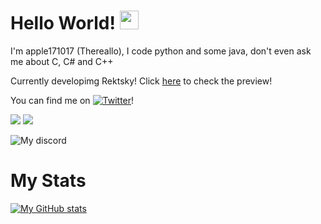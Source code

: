 # Hello World! <img src="https://raw.githubusercontent.com/MartinHeinz/MartinHeinz/master/wave.gif" width="30px">
I'm apple171017 (Thereallo), I code python and some java, don't even ask me about C, C# and C++

Currently developimg Rektsky! Click [here](https://www.youtube.com/watch?v=IMAbzHamR6M) to check the preview!

<!-- Actual text -->

You can find me on [![Twitter][1.2]][1]!

![](https://img.shields.io/badge/Languages-Python-blue) ![](https://img.shields.io/badge/Languages-Java-orange) 
<!-- Icons -->

[1.2]: http://i.imgur.com/wWzX9uB.png (twitter icon without padding)
[2.2]: https://raw.githubusercontent.com/MartinHeinz/MartinHeinz/master/linkedin-3-16.png (LinkedIn icon without padding)

<!-- Links to your social media accounts -->

[1]: https://twitter.com/Thereallo6

![My discord](https://discord.c99.nl/widget/theme-1/620935109303026270.png)


# My Stats
[![My GitHub stats](https://github-readme-stats.vercel.app/api?username=apple171017&theme=dark&show_icons=true)](https://github.com/anuraghazra/github-readme-stats)
